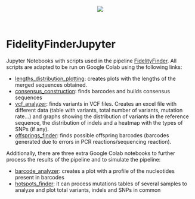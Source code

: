 <!-- # Badges -->
<p align="center">
    <a href="https://jupyter.org/">
        <img src="https://img.shields.io/badge/Jupyter-FFA500?&logo=jupyter&logoColor=white"" /></a>
</p>

<br>

# FidelityFinderJupyter

Jupyter Notebooks with scripts used in the pipeline [FidelityFinder](https://github.com/RTlabCBM/FidelityFinder). All scripts are adapted to be run on Google Colab using the following links:

- [lengths_distribution_plotting](https://colab.research.google.com/github/RTlabCBM/FidelityFinderJupyter/blob/main/JupyterNotebooks/lengths_distribution_plotting.ipynb): creates plots with the lengths of the merged sequences obtained.
- [consensus_construction](https://colab.research.google.com/github/RTlabCBM/FidelityFinderJupyter/blob/main/JupyterNotebooks/consensus_construction.ipynb): finds barcodes and builds consensus sequences
- [vcf_analyzer](https://colab.research.google.com/github/RTlabCBM/FidelityFinderJupyter/blob/main/JupyterNotebooks/vcf_analyzer.ipynb): finds variants in VCF files. Creates an excel file with different data (table with variants, total number of variants, mutation rate...) and graphs showing the distribution of variants in the reference sequence, the distribution of indels and a heatmap with the types of SNPs (if any).
- [offsprings_finder](https://colab.research.google.com/github/RTlabCBM/FidelityFinderJupyter/blob/main/JupyterNotebooks/offsprings_finder.ipynb): finds possible offspring barcodes (barcodes generated due to errors in PCR reactions/sequencing reaction).

Additionally, there are three extra Google Colab notebooks to further process the results of the pipeline and to simulate the pipeline:
- [barcode_analyzer](https://colab.research.google.com/github/RTlabCBM/FidelityFinderJupyter/blob/main/JupyterNotebooks/barcode_analyzer.ipynb): creates a plot with a profile of the nucleotides present in barcodes
- [hotspots_finder](https://colab.research.google.com/github/RTlabCBM/FidelityFinderJupyter/blob/main/JupyterNotebooks/hotspots_finder.ipynb): it can process mutations tables of several samples to analyze and plot total variants, indels and SNPs in common
